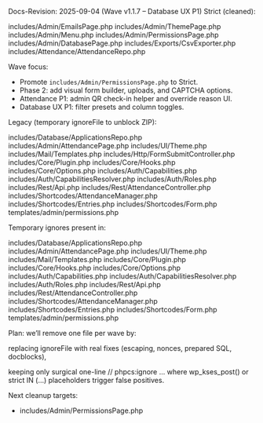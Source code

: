 Docs-Revision: 2025-09-04 (Wave v1.1.7 – Database UX P1)
Strict (cleaned):

includes/Admin/EmailsPage.php
includes/Admin/ThemePage.php
includes/Admin/Menu.php
includes/Admin/PermissionsPage.php
includes/Admin/DatabasePage.php
includes/Exports/CsvExporter.php
includes/Attendance/AttendanceRepo.php

Wave focus:
- Promote `includes/Admin/PermissionsPage.php` to Strict.
- Phase 2: add visual form builder, uploads, and CAPTCHA options.
- Attendance P1: admin QR check-in helper and override reason UI.
- Database UX P1: filter presets and column toggles.

Legacy (temporary ignoreFile to unblock ZIP):

includes/Database/ApplicationsRepo.php
includes/Admin/AttendancePage.php
includes/UI/Theme.php
includes/Mail/Templates.php
includes/Http/FormSubmitController.php
includes/Core/Plugin.php
includes/Core/Hooks.php
includes/Core/Options.php
includes/Auth/Capabilities.php
includes/Auth/CapabilitiesResolver.php
includes/Auth/Roles.php
includes/Rest/Api.php
includes/Rest/AttendanceController.php
includes/Shortcodes/AttendanceManager.php
includes/Shortcodes/Entries.php
includes/Shortcodes/Form.php
templates/admin/permissions.php

Temporary ignores present in:

includes/Database/ApplicationsRepo.php
includes/Admin/AttendancePage.php
includes/UI/Theme.php
includes/Mail/Templates.php
includes/Core/Plugin.php
includes/Core/Hooks.php
includes/Core/Options.php
includes/Auth/Capabilities.php
includes/Auth/CapabilitiesResolver.php
includes/Auth/Roles.php
includes/Rest/Api.php
includes/Rest/AttendanceController.php
includes/Shortcodes/AttendanceManager.php
includes/Shortcodes/Entries.php
includes/Shortcodes/Form.php
templates/admin/permissions.php

Plan:
we’ll remove one file per wave by:

replacing ignoreFile with real fixes (escaping, nonces, prepared SQL, docblocks),

keeping only surgical one-line // phpcs:ignore … where wp_kses_post() or strict IN (…) placeholders trigger false positives.

Next cleanup targets:
- includes/Admin/PermissionsPage.php
